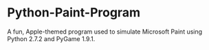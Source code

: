 # Python-Paint-Program

A fun, Apple-themed program used to simulate Microsoft Paint using Python 2.7.2 and PyGame 1.9.1.
